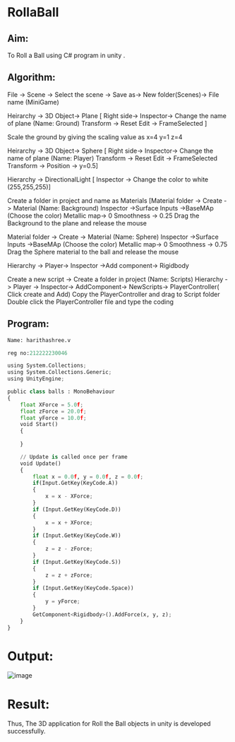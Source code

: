# RollaBall

## Aim:
To Roll a Ball using C# program in unity .

## Algorithm:
File -> Scene -> Select the scene -> Save as-> New folder(Scenes)-> File name (MiniGame)

Heirarchy -> 3D Object-> Plane [ Right side-> Inspector-> Change the name of plane (Name: Ground) Transform -> Reset Edit -> FrameSelected ]

Scale the ground by giving the scaling value as x=4 y=1 z=4

Heirarchy -> 3D Object-> Sphere [ Right side-> Inspector-> Change the name of plane (Name: Player) Transform -> Reset Edit -> FrameSelected Transform -> Position -> y=0.5]

Hierarchy -> DirectionalLight [ Inspector -> Change the color to white (255,255,255)]

Create a folder in project and name as Materials [Material folder -> Create -> Material (Name: Background) Inspector ->Surface Inputs ->BaseMAp (Choose the color) Metallic map-> 0 Smoothness -> 0.25 Drag the Background to the plane and release the mouse

Material folder -> Create -> Material (Name: Sphere) Inspector ->Surface Inputs ->BaseMAp (Choose the color) Metallic map-> 0 Smoothness -> 0.75 Drag the Sphere material to the ball and release the mouse

Hierarchy -> Player-> Inspector ->Add component-> Rigidbody

Create a new script -> Create a folder in project (Name: Scripts) Hierarchy -> Player -> Inspector-> AddComponent-> NewScripts-> PlayerController( Click create and Add) Copy the PlayerController and drag to Script folder Double click the PlayerController file and type the coding

## Program:
```python
Name: harithashree.v

reg no:212222230046

using System.Collections;
using System.Collections.Generic;
using UnityEngine;

public class balls : MonoBehaviour
{
    float XForce = 5.0f;
    float zForce = 20.0f;
    float yForce = 10.0f;
    void Start()
    {
        
    }

    // Update is called once per frame
    void Update()
    {
        float x = 0.0f, y = 0.0f, z = 0.0f;
        if(Input.GetKey(KeyCode.A))
        {
            x = x - XForce;
        }
        if (Input.GetKey(KeyCode.D))
        {
            x = x + XForce;
        }
        if (Input.GetKey(KeyCode.W))
        {
            z = z - zForce;
        }
        if (Input.GetKey(KeyCode.S))
        {
            z = z + zForce;
        }
        if (Input.GetKey(KeyCode.Space))
        {
            y = yForce;
        }
        GetComponent<Rigidbody>().AddForce(x, y, z);
    }
}
```
# Output:
![image](https://github.com/haritha-venkat/RollaBall/assets/121285701/862e8a56-1ab5-4691-8e97-d177738b339d)


# Result:
Thus, The 3D application for Roll the Ball objects in unity is developed successfully.


